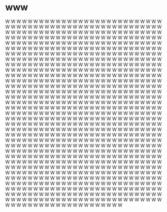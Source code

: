 # www
W
W
W
W
W
W
W
W
W
W
W
W
W
W
W
W
W
W
W
W
W
W
W
W
W
W
W
W
W
W
W
W
W
W
W
W
W
W
W
W
W
W
W
W
W
W
W
W
W
W
W
W
W
W
W
W
W
W
W
W
W
W
W
W
W
W
W
W
W
W
W
W
W
W
W
W
W
W
W
W
W
W
W
W
W
W
W
W
W
W
W
W
W
W
W
W
W
W
W
W
W
W
W
W
W
W
W
W
W
W
W
W
W
W
W
W
W
W
W
W
W
W
W
W
W
W
W
W
W
W
W
W
W
W
W
W
W
W
W
W
W
W
W
W
W
W
W
W
W
W
W
W
W
W
W
W
W
W
W
W
W
W
W
W
W
W
W
W
W
W
W
W
W
W
W
W
W
W
W
W
W
W
W
W
W
W
W
W
W
W
W
W
W
W
W
W
W
W
W
W
W
W
W
W
W
W
W
W
W
W
W
W
W
W
W
W
W
W
W
W
W
W
W
W
W
W
W
W
W
W
W
W
W
W
W
W
W
W
W
W
W
W
W
W
W
W
W
W
W
W
W
W
W
W
W
W
W
W
W
W
W
W
W
W
W
W
W
W
W
W
W
W
W
W
W
W
W
W
W
W
W
W
W
W
W
W
W
W
W
W
W
W
W
W
W
W
W
W
W
W
W
W
W
W
W
W
W
W
W
W
W
W
W
W
W
W
W
W
W
W
W
W
W
W
W
W
W
W
W
W
W
W
W
W
W
W
W
W
W
W
W
W
W
W
W
W
W
W
W
W
W
W
W
W
W
W
W
W
W
W
W
W
W
W
W
W
W
W
W
W
W
W
W
W
W
W
W
W
W
W
W
W
W
W
W
W
W
W
W
W
W
W
W
W
W
W
W
W
W
W
W
W
W
W
W
W
W
W
W
W
W
W
W
W
W
W
W
W
W
W
W
W
W
W
W
W
W
W
W
W
W
W
W
W
W
W
W
W
W
W
W
W
W
W
W
W
W
W
W
W
W
W
W
W
W
W
W
W
W
W
W
W
W
W
W
W
W
W
W
W
W
W
W
W
W
W
W
W
W
W
W
W
W
W
W
W
W
W
W
W
W
W
W
W
W
W
W
W
W
W
W
W
W
W
W
W
W
W
W
W
W
W
W
W
W
W
W
W
W
W
W
W
W
W
W
W
W
W
W
W
W
W
W
W
W
W
W
W
W
W
W
W
W
W
W
W
W
W
W
W
W
W
W
W
W
W
W
W
W
W
W
W
W
W
W
W
W
W
W
W
W
W
W
W
W
W
W
W
W
W
W
W
W
W
W
W
W
W
W
W
W
W
W
W
W
W
W
W
W
W
W
W
W
W
W
W
W
W
W
W
W
W
W
W
W
W
W
W
W
W
W
W
W
W
W
W
W
W
W
W
W
W
W
W
W
W
W
W
W
W
W
W
W
W
W
W
W
W
W
W
W
W
W
W
W
W
W
W
W
W
W
W
W
W
W
W
W
W
W
W
W
W
W
W
W
W
W
W
W
W
W
W
W
W
W
W
W
W
W
W
W
W
W
W
W
W
W
W
W
W
W
W
W
W
W
W
W
W
W
W
W
W
W
W
W
W
W
W
W
W
W
W
W
W
W
W
W
W
W
W
W
W
W
W
W
W
W
W
W
W
W
W
W
W
W
W
W
W
W
W
W
W
W
W
W
W
W
W
W
W
W
W
W
W
W
W
W
W
W
W
W
W
W
W
W
W
W
W
W
W
W
W
W
W
W
W
W
W
W
W
W
W
W
W
W
W
W
W
W
W
W
W
W
W
W
W
W
W
W
W
W
W
W
W
W
W
W
W
W
W
W
W
W
W
W
W
W
W
W
W
W
W
W
W
W
W
W
W
W
W
W
W
W
W
W
W
W
W
W
W
W
W
W
W
W
W
W
W
W
W
W
W
W
W
W
W
W
W
W
W
W
W
W
W
W
W
W
W
W
W
W
W
W
W
W
W
W
W
W
W
W
W
W
W
W
W
W
W
W
W
W
W
W
W
W
W
W
W
W
W
W
W
W
W
W
W
W
W
W
W
W
W
W
W
W
W
W
W
W
W
W
W
W
W
W
W
W
W
W
W
W
W
W
W
W
W
W
W
W
W
W
W
W
W
W
W
W
W
W
W
W
W
W
W
W
W
W
W
W
W
W
W
W
